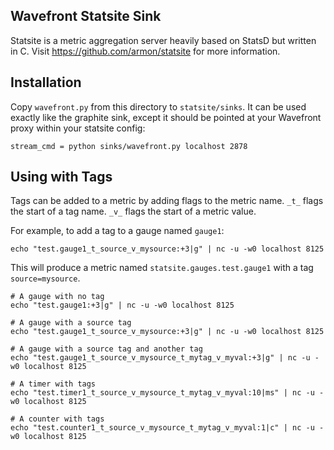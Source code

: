 
## Wavefront Statsite Sink

Statsite is a metric aggregation server heavily based on StatsD but written in C. Visit https://github.com/armon/statsite for more information.

## Installation

Copy `wavefront.py` from this directory to `statsite/sinks`. It can be used exactly like the graphite sink, except it should be pointed at your Wavefront proxy within your statsite config:

```
stream_cmd = python sinks/wavefront.py localhost 2878
```

## Using with Tags

Tags can be added to a metric by adding flags to the metric name. `_t_` flags the start of a tag name. `_v_` flags the start of a metric value.

For example, to add a tag to a gauge named `gauge1`:

`echo "test.gauge1_t_source_v_mysource:+3|g" | nc -u -w0 localhost 8125`

This will produce a metric named `statsite.gauges.test.gauge1` with a tag `source=mysource`.

```
# A gauge with no tag
echo "test.gauge1:+3|g" | nc -u -w0 localhost 8125

# A gauge with a source tag
echo "test.gauge1_t_source_v_mysource:+3|g" | nc -u -w0 localhost 8125

# A gauge with a source tag and another tag
echo "test.gauge1_t_source_v_mysource_t_mytag_v_myval:+3|g" | nc -u -w0 localhost 8125

# A timer with tags
echo "test.timer1_t_source_v_mysource_t_mytag_v_myval:10|ms" | nc -u -w0 localhost 8125

# A counter with tags
echo "test.counter1_t_source_v_mysource_t_mytag_v_myval:1|c" | nc -u -w0 localhost 8125
```
